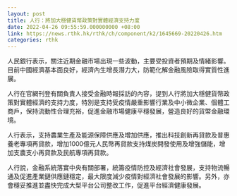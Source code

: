 ```yaml
---
layout: post
title: 人行：將加大穩健貨幣政策對實體經濟支持力度
date: 2022-04-26 09:55:59.000000000 +08:00
link: https://news.rthk.hk/rthk/ch/component/k2/1645669-20220426.htm
categories: rthk
---
```


人民銀行表示，關注近期金融市場出現一些波動，主要受投資者預期及情緒影響。目前中國經濟基本面良好，經濟內生增長潛力大，防範化解金融風險取得實質性進展。

人行在官網刊登有關負責人接受金融時報採訪的內容，提到人行將加大穩健貨幣政策對實體經濟的支持力度，特別是支持受疫情嚴重影響行業及中小微企業、個體工商戶，保持流動性合理充裕，促進金融市場健康平穩發展，營造良好的貨幣金融環境。

人行表示，支持農業生產及能源保障供應及增加供應，推出科技創新再貸款及普惠養老專項再貸款，增加1000億元人民幣再貸款支持煤炭開發使用及增強儲能，增加支農支小再貸款及民航專項再貸款。

人行說，金融系統落實中央有關部署，統籌疫情防控及經濟社會發展，支持物流暢通及促進產業鏈供應鏈穩定，最大限度減少疫情對經濟社會發展的影響。另外，亦會穩妥推進並盡快完成大型平台公司整改工作，促進平台經濟健康發展。
